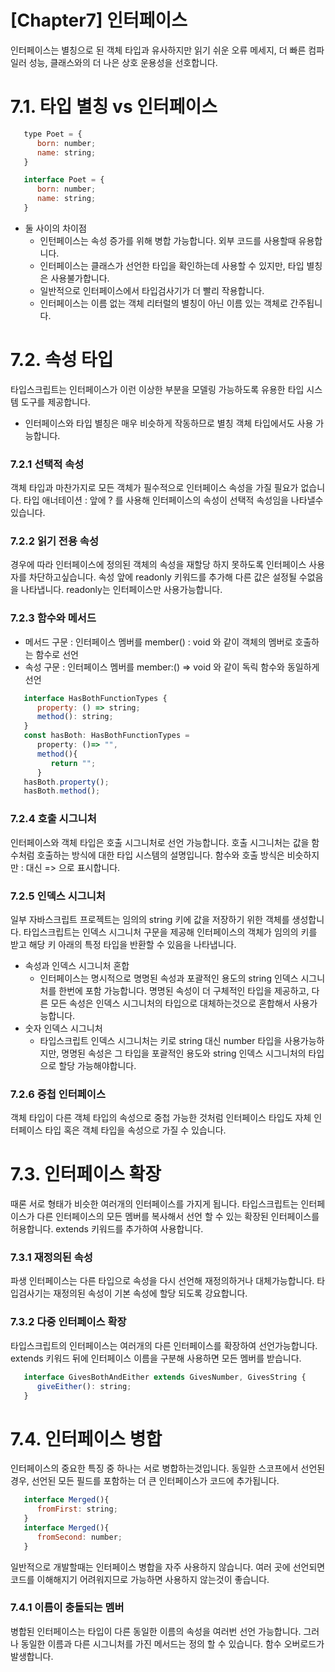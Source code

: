 [Chapter7] 인터페이스
======================
인터페이스는 별칭으로 된 객체 타입과 유사하지만 읽기 쉬운 오류 메세지, 더 빠른 컴파일러 성능, 클래스와의 더 나은 상호 운용성을 선호합니다.
# 7.1. 타입 별칭 vs 인터페이스
```javascript
   type Poet = {
      born: number;
      name: string;
   }
```
```javascript
   interface Poet = {
      born: number;
      name: string;
   }
```
* 둘 사이의 차이점
   * 인턴페이스는 속성 증가를 위해 병합 가능합니다. 외부 코드를 사용할때 유용합니다.
   * 인터페이스는 클래스가 선언한 타입을 확인하는데 사용할 수 있지만, 타입 별칭은 사용불가합니다.
   * 일반적으로 인터페이스에서 타입검사기가 더 빨리 작용합니다.
   * 인터페이스는 이름 없는 객체 리터럴의 별칭이 아닌 이름 있는 객체로 간주됩니다.
# 7.2. 속성 타입
타입스크립트는 인터페이스가 이런 이상한 부분을 모델링 가능하도록 유용한 타입 시스템 도구를 제공합니다.
* 인터페이스와 타입 별칭은 매우 비슷하게 작동하므로 별칭 객체 타입에서도 사용 가능합니다.
### 7.2.1 선택적 속성
객체 타입과 마찬가지로 모든 객체가 필수적으로 인터페이스 속성을 가질 필요가 없습니다. 타입 애너테이션 : 앞에 ? 를 사용해 인터페이스의  속성이 선택적 속성임을 나타낼수있습니다.
### 7.2.2 읽기 전용 속성
경우에 따라 인터페이스에 정의된 객체의 속성을 재할당 하지 못하도록 인터페이스 사용자를 차단하고싶습니다. 속성 앞에 readonly 키워드를 추가해 다른 값은 설정될 수없음을 나타냅니다.
readonly는 인터페이스만 사용가능합니다.
### 7.2.3 함수와 메서드
 * 메서드 구문 : 인터페이스 멤버를 member() : void 와 같이 객체의 멤버로 호출하는 함수로 선언 
 * 속성 구문 : 인터페이스 멤버를 member:() => void 와 같이 독릭 함수와 동일하게 선언
```javascript
   interface HasBothFunctionTypes {
      property: () => string;
      method(): string;
   }
   const hasBoth: HasBothFunctionTypes = 
      property: ()=> "",
      method(){
         return "";
      }
   hasBoth.property();
   hasBoth.method();
```
### 7.2.4 호출 시그니처
인터페이스와 객체 타입은 호출 시그니처로 선언 가능합니다. 호출 시그니처는 값을 함수처럼 호출하는 방식에 대한 타입 시스템의 설명입니다.
함수와 호출 방식은 비슷하지만 : 대신 => 으로 표시합니다.

### 7.2.5 인덱스 시그니처
일부 자바스크립트 프로젝트는 임의의 string 키에 값을 저장하기 위한 객체를 생성합니다.
타입스크립트는 인덱스 시그니처 구문을 제공해 인터페이스의 객체가 임의의 키를 받고 해당 키 아래의 특정 타입을 반환할 수 있음을 나타냅니다.
   * 속성과 인덱스 시그니처 혼합
      * 인터페이스는 명시적으로 명명된 속성과 포괄적인 용도의 string 인덱스 시그니처를 한번에 포함 가능합니다. 명명된 속성이 더 구체적인 타입을 제공하고, 다른 모든 속성은 인덱스 시그니처의 타입으로 대체하는것으로 혼합해서 사용가능합니다.
   * 숫자 인덱스 시그니처
      * 타입스크립트 인덱스 시그니처는 키로 string 대신 number 타입을 사용가능하지만, 명명된 속성은 그 타입을 포괄적인 용도와 string 인덱스 시그니처의 타입으로 할당 가능해야합니다.

### 7.2.6 중첩 인터페이스
객체 타입이 다른 객체 타입의 속성으로 중첩 가능한 것처럼 인터페이스 타입도 자체 인터페이스 타입 혹은 객체 타입을 속성으로 가질 수 있습니다.

# 7.3. 인터페이스 확장
때론 서로 형태가 비슷한 여러개의 인터페이스를 가지게 됩니다. 타입스크립트는 인터페이스가 다른 인터페이스의 모든 멤버를 복사해서 선언 할 수 있는 확장된 인터페이스를 허용합니다. extends 키워드를 추가하여 사용합니다.

### 7.3.1 재정의된 속성
파생 인터페이스는 다른 타입으로 속성을 다시 선언해 재정의하거나 대체가능합니다. 타입검사기는 재정의된 속성이 기본 속성에 할당 되도록 강요합니다.

### 7.3.2 다중 인터페이스 확장
타입스크립트의 인터페이스는 여러개의 다른 인터페이스를 확장하여 선언가능합니다. extends 키워드 뒤에 인터페이스 이름을 구분해 사용하면 모든 멤버를 받습니다.
```javascript
   interface GivesBothAndEither extends GivesNumber, GivesString {
      giveEither(): string;
   }
```
# 7.4. 인터페이스 병합
인터페이스의 중요한 특징 중 하나는 서로 병합하는것입니다.
동일한 스코프에서 선언된 경우, 선언된 모든 필드를 포함하는 더 큰 인터페이스가 코드에 추가됩니다.
```javascript
   interface Merged(){
      fromFirst: string;
   }
   interface Merged(){
      fromSecond: number;
   }
```
일반적으로 개발할때는 인터페이스 병합을 자주 사용하지 않습니다. 여러 곳에 선언되면 코드를 이해해지기 어려워지므로 가능하면 사용하지 않는것이 좋습니다.

### 7.4.1 이름이 충돌되는 멤버
병합된 인터페이스는 타입이 다른 동일한 이름의 속성을 여러번 선언 가능합니다. 그러나 동일한 이름과 다른 시그니처를 가진 메서드는 정의 할 수 있습니다. 함수 오버로드가 발생합니다.
